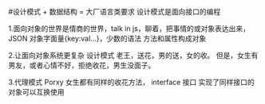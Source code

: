 #设计模式 + 数据结构 = 大厂语言类要求
 设计模式是面向接口的编程

1.面向对象的世界是情商的世界，talk in js，聊着，把事情的或对象表达出来，JSON 对象字面量{key:val...}，少数的语法
方法和属性构成对象

2.让面向对象系统更复杂
  设计模式
  老王，送花，男的送，女的收。
  但是，女生有男友，或者心情不好，拒绝收花，男生没面子。

3.代理模式  Porxy
  女生都有同样的收花方法，
  interface 接口
  实现了同样接口的对象可以互换使用
